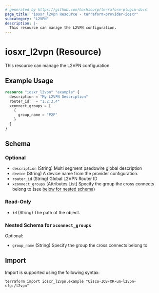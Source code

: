```yaml
---
# generated by https://github.com/hashicorp/terraform-plugin-docs
page_title: "iosxr_l2vpn Resource - terraform-provider-iosxr"
subcategory: "L2VPN"
description: |-
  This resource can manage the L2VPN configuration.
---
```


# iosxr_l2vpn (Resource)

This resource can manage the L2VPN configuration.

## Example Usage

```terraform
resource "iosxr_l2vpn" "example" {
  description = "My L2VPN Description"
  router_id   = "1.2.3.4"
  xconnect_groups = [
    {
      group_name = "P2P"
    }
  ]
}
```

<!-- schema generated by tfplugindocs -->
## Schema

### Optional

- `description` (String) Multi segment psedowire global description
- `device` (String) A device name from the provider configuration.
- `router_id` (String) Global L2VPN Router ID
- `xconnect_groups` (Attributes List) Specify the group the cross connects belong to (see [below for nested schema](#nestedatt--xconnect_groups))

### Read-Only

- `id` (String) The path of the object.

<a id="nestedatt--xconnect_groups"></a>
### Nested Schema for `xconnect_groups`

Optional:

- `group_name` (String) Specify the group the cross connects belong to

## Import

Import is supported using the following syntax:

```shell
terraform import iosxr_l2vpn.example "Cisco-IOS-XR-um-l2vpn-cfg:/l2vpn"
```
